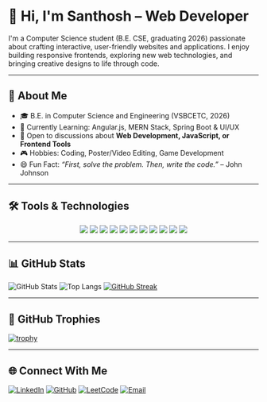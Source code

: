 # 👋 Hi, I'm Santhosh – Web Developer

I'm a Computer Science student (B.E. CSE, graduating 2026) passionate about crafting interactive, user-friendly websites and applications. I enjoy building responsive frontends, exploring new web technologies, and bringing creative designs to life through code.

---

## 🚀 About Me

- 🎓 B.E. in Computer Science and Engineering (VSBCETC, 2026)
- 🔭 Currently Learning: Angular.js, MERN Stack, Spring Boot & UI/UX
- 💬 Open to discussions about **Web Development, JavaScript, or Frontend Tools**
- 🎮 Hobbies: Coding, Poster/Video Editing, Game Development
- 😄 Fun Fact: *“First, solve the problem. Then, write the code.”* – John Johnson

---

## 🛠️ Tools & Technologies

<p align="center">
  <img src="https://img.shields.io/badge/Java-ED8B00?style=for-the-badge&logo=java&logoColor=white" />
  <img src="https://img.shields.io/badge/Python-3776AB?style=for-the-badge&logo=python&logoColor=white" />
  <img src="https://img.shields.io/badge/HTML5-E34F26?style=for-the-badge&logo=html5&logoColor=white" />
  <img src="https://img.shields.io/badge/CSS3-1572B6?style=for-the-badge&logo=css3&logoColor=white" />
  <img src="https://img.shields.io/badge/JavaScript-F7DF1E?style=for-the-badge&logo=javascript&logoColor=black" />
  <img src="https://img.shields.io/badge/Bootstrap-563D7C?style=for-the-badge&logo=bootstrap&logoColor=white" />
  <img src="https://img.shields.io/badge/React-20232A?style=for-the-badge&logo=react&logoColor=61DAFB" />
  <img src="https://img.shields.io/badge/MySQL-00000F?style=for-the-badge&logo=mysql&logoColor=white" />
  <img src="https://img.shields.io/badge/VS Code-007ACC?style=for-the-badge&logo=visual-studio-code&logoColor=white" />
  <img src="https://img.shields.io/badge/GitHub-181717?style=for-the-badge&logo=github&logoColor=white" />
  <img src="https://img.shields.io/badge/Eclipse-2C2255?style=for-the-badge&logo=eclipse&logoColor=white" />
</p>

---

## 📊 GitHub Stats

![GitHub Stats](https://github-readme-stats.vercel.app/api?username=santhosh&show_icons=true&theme=tokyonight)
![Top Langs](https://github-readme-stats.vercel.app/api/top-langs/?username=santhosh&layout=compact&theme=tokyonight)
[![GitHub Streak](https://streak-stats.demolab.com?user=santhosh&theme=tokyonight)](https://git.io/streak-stats)

---

## 🏅 GitHub Trophies

[![trophy](https://github-profile-trophy.vercel.app/?username=santhosh&theme=onedark&margin-w=15)](https://github.com/ryo-ma/github-profile-trophy)

---

## 🌐 Connect With Me

[![LinkedIn](https://img.shields.io/badge/LinkedIn-blue?style=for-the-badge&logo=linkedin&logoColor=white)](https://linkedin.com/in/yourusername)
[![GitHub](https://img.shields.io/badge/GitHub-100000?style=for-the-badge&logo=github&logoColor=white)](https://github.com/santhosh)
[![LeetCode](https://img.shields.io/badge/LeetCode-FFA116?style=for-the-badge&logo=leetcode&logoColor=black)](https://leetcode.com/yourusername)
[![Email](https://img.shields.io/badge/Gmail-D14836?style=for-the-badge&logo=gmail&logoColor=white)](mailto:youremail@example.com)
